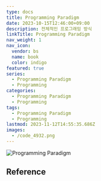 ```yaml
---
type: docs
title: Programming Paradigm
date: 2023-10-15T12:46:00+09:00
description: 전체적인 프로그래밍 방식
linkTitle: Programming Paradigm
nav_weight: 1
nav_icon:
  vendor: bs
  name: book
  color: indigo
featured: true
series:
  - Programming Paradigm
  - Programming
categories:
  - Programming Paradigm
  - Programming
tags:
  - Programming Paradigm
  - Programming
lastmod: 2023-11-12T14:55:35.686Z
images:
  - /code_4932.png
---
```


![Programming Paradigm](/programming/prg-paradigms.png#center)

## Reference
